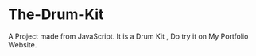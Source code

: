# The-Drum-Kit
A Project made from JavaScript. It is a Drum Kit , Do try it on My Portfolio Website.
